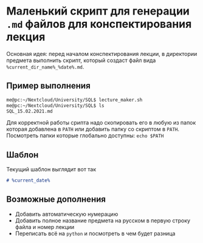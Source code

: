 # Маленький скрипт для генерации `.md` файлов для конспектирования лекция

Основная идея: перед началом конспектирования лекции, в директории предмета выполнить скрипт, который создаст файл вида `%current_dir_name%_%date%.md`. 

## Пример выполнения

```bash
me@pc:~/Nextcloud/University/SQL$ lecture_maker.sh 
me@pc:~/Nextcloud/University/SQL$ ls
SQL_15.02.2021.md
```

Для корректной работы срипта надо скопировать его в любую из папок которая добавлена в `PATH` или добавить папку со скриптом в `PATH`. Посмотреть папки которые глобально доступны: `echo $PATH`

## Шаблон

Текущий шаблон выглядит вот так

```markdown
# %current_date%

```

## Возможные дополнения

- Добавить автоматическую нумерацию
- Добавить полное название предмета на русском в первую строку файла и номер лекции
- Переписать всё на `python` и посмотреть в чем будет разница

